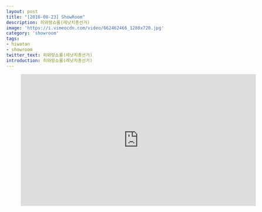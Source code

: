 ```yaml
---
layout: post
title: "[2016-08-23] ShowRoom"
description: 히와땅쇼룸(레낫치총선거)
image: 'https://i.vimeocdn.com/video/662462466_1280x720.jpg'
category: 'showroom'
tags:
- hiwatan
- showroom
twitter_text: 히와땅쇼룸(레낫치총선거)
introduction: 히와땅쇼룸(레낫치총선거)
---
```

<figure class="video_container">
<iframe src="https://player.vimeo.com/video/239480498" width="640" height="360" frameborder="0" webkitallowfullscreen mozallowfullscreen allowfullscreen></iframe>
</figure>
